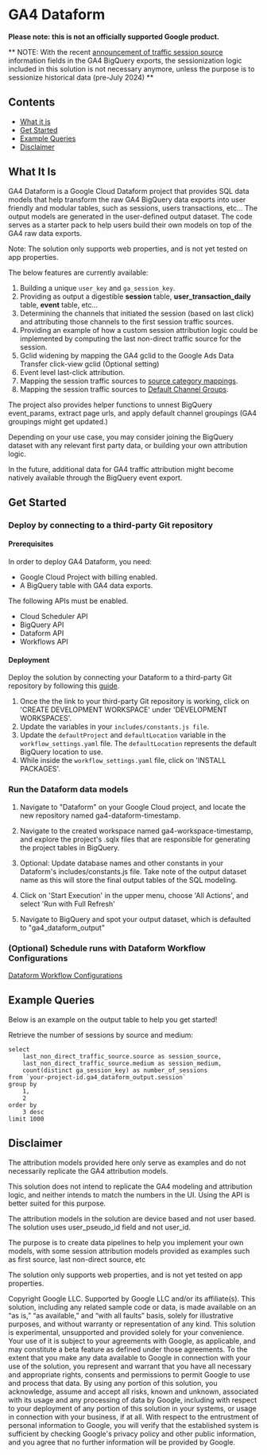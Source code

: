 
# GA4 Dataform

**Please note: this is not an officially supported Google product.**

** NOTE: With the recent [announcement of traffic session source](https://support.google.com/analytics/answer/9164320?hl=en#071924) information fields in the GA4 BigQuery exports, the sessionization logic included in this solution is not necessary anymore, unless the purpose is to sessionize historical data (pre-July 2024)  **

## Contents
- [What it is](#what-it-is)
- [Get Started](#get-started)
- [Example Queries](#example-queries)
- [Disclaimer](#disclaimer)

## What It Is

GA4 Dataform is a Google Cloud Dataform project that provides SQL data models that help transform the raw GA4 BigQuery data exports into user friendly and modular tables, such as sessions, users transactions, etc... The output models are generated in the user-defined output dataset. The code serves as a starter pack to help users build their own models on top of the GA4 raw data exports. 

Note: The solution only supports web properties, and is not yet tested on app properties.

The below features are currently available:

1. Building a unique `user_key` and `ga_session_key`.
2. Providing as output a digestible **session** table, **user_transaction_daily** table, **event** table, etc...
3. Determining the channels that initiated the session (based on last click) and attributing those channels to the first session traffic sources.
4. Providing an example of how a custom session attribution logic could be implemented by computing the last non-direct traffic source for the session.
5. Gclid widening by mapping the GA4 gclid to the Google Ads Data Transfer click-view gclid (Optional setting)
6. Event level last-click attribution.
7. Mapping the session traffic sources to [source category mappings](https://support.google.com/analytics/answer/9756891?hl=en#list).
8. Mapping the session traffic sources to [Default Channel Groups](https://support.google.com/analytics/answer/9756891?hl=en).

The project also provides helper functions to unnest BigQuery event_params, extract page urls, and apply default channel groupings (GA4 groupings might get updated.)

Depending on your use case, you may consider joining the BigQuery dataset with any relevant first party data, or building your own attribution logic. 

In the future, additional data for GA4 traffic attribution might become natively available through the BigQuery event export.

## Get Started

### Deploy by connecting to a third-party Git repository

#### Prerequisites

In order to deploy GA4 Dataform, you need:
- Google Cloud Project with billing enabled.
- A BigQuery table with GA4 data exports.

The following APIs must be enabled.

- Cloud Scheduler API
- BigQuery API
- Dataform API
- Workflows API

#### Deployment

Deploy the solution by connecting your Dataform to a third-party Git repository by following this [guide](https://cloud.google.com/dataform/docs/connect-repository).

1. Once the the link to your third-party Git repository is working, click on 'CREATE DEVELOPMENT WORKSPACE' under 'DEVELOPMENT WORKSPACES'.
2. Update the variables in your `includes/constants.js file`.
3. Update the `defaultProject` and `defaultLocation` variable in the `workflow_settings.yaml` file. The `defaultLocation` represents the default BigQuery location to use.
4. While inside the `workflow_settings.yaml` file, click on 'INSTALL PACKAGES'.

### Run the Dataform data models

1. Navigate to "Dataform" on your Google Cloud project, and locate the new repository named ga4-dataform-timestamp. 

2. Navigate to the created workspace named ga4-workspace-timestamp, and explore
the project's .sqlx files that are responsible for generating the project tables in BigQuery.

3. Optional: Update database names and other constants in your Dataform's includes/constants.js file. Take note
of the output dataset name as this will store the final output tables of the SQL modeling.

4. Click on 'Start Execution' in the upper menu, choose 'All Actions', and select 'Run with Full Refresh'

5. Navigate to BigQuery and spot your output dataset, which is defaulted to "ga4_dataform_output"

### (Optional) Schedule runs with Dataform Workflow Configurations
[Dataform Workflow Configurations](https://cloud.google.com/dataform/docs/workflow-configurations)

## Example Queries

Below is an example on the output table to help you get started!

Retrieve the number of sessions by source and medium:
>
    select
        last_non_direct_traffic_source.source as session_source,
        last_non_direct_traffic_source.medium as session_medium,
        count(distinct ga_session_key) as number_of_sessions
    from `your-project-id.ga4_dataform_output.session`
    group by
        1,
        2
    order by
        3 desc
    limit 1000

## Disclaimer

The attribution models provided here only serve as examples and do not necessarily replicate the GA4 attribution models.

This solution does not intend to replicate the GA4 modeling and attribution logic, and neither intends to match the numbers in the UI. Using the API is better suited for this purpose.

The attribution models in the solution are device based and not user based. The solution uses user_pseudo_id field and not user_id.

The purpose is to create data pipelines to help you implement your own models, with some session attribution models provided as examples such as first source, last non-direct source, etc

The solution only supports web properties, and is not yet tested on app properties.

Copyright Google LLC. Supported by Google LLC and/or its affiliate(s). This solution, including any related sample code or data, is made available on an “as is,” “as available,” and “with all faults” basis, solely for illustrative purposes, and without warranty or representation of any kind. This solution is experimental, unsupported and provided solely for your convenience. Your use of it is subject to your agreements with Google, as applicable, and may constitute a beta feature as defined under those agreements.  To the extent that you make any data available to Google in connection with your use of the solution, you represent and warrant that you have all necessary and appropriate rights, consents and permissions to permit Google to use and process that data.  By using any portion of this solution, you acknowledge, assume and accept all risks, known and unknown, associated with its usage and any processing of data by Google, including with respect to your deployment of any portion of this solution in your systems, or usage in connection with your business, if at all. With respect to the entrustment of personal information to Google, you will verify that the established system is sufficient by checking Google's privacy policy and other public information, and you agree that no further information will be provided by Google.
